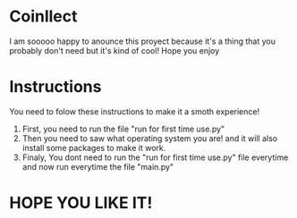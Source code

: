 # Coinllect
I am sooooo happy to anounce this proyect because it's a thing that you probably don't need but it's kind of cool! Hope you enjoy

# Instructions
You need to folow these instructions to make it a smoth experience!
1. First, you need to run the file "run for first time use.py"
2. Then you need to saw what operating system you are! and it will also install some packages to make it work.
3. Finaly, You dont need to run the "run for first time use.py" file everytime and now run everytime the file "main.py"

# HOPE YOU LIKE IT!

